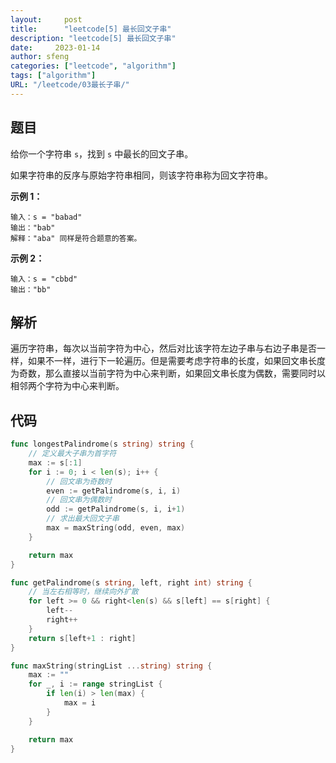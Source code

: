 ```yaml
---
layout:     post
title:      "leetcode[5] 最长回文子串"
description: "leetcode[5] 最长回文子串"
date:     2023-01-14
author: sfeng
categories: ["leetcode", "algorithm"]
tags: ["algorithm"]
URL: "/leetcode/03最长子串/"
---
```


## 题目

给你一个字符串 `s`，找到 `s` 中最长的回文子串。

如果字符串的反序与原始字符串相同，则该字符串称为回文字符串。

**示例 1：**

```
输入：s = "babad"
输出："bab"
解释："aba" 同样是符合题意的答案。

```

**示例 2：**

```
输入：s = "cbbd"
输出："bb"
```

## 解析

遍历字符串，每次以当前字符为中心，然后对比该字符左边子串与右边子串是否一样，如果不一样，进行下一轮遍历。但是需要考虑字符串的长度，如果回文串长度为奇数，那么直接以当前字符为中心来判断，如果回文串长度为偶数，需要同时以相邻两个字符为中心来判断。

## 代码

```go
func longestPalindrome(s string) string {
	// 定义最大子串为首字符
	max := s[:1]
	for i := 0; i < len(s); i++ {
		// 回文串为奇数时
		even := getPalindrome(s, i, i)
		// 回文串为偶数时
		odd := getPalindrome(s, i, i+1)
		// 求出最大回文子串
		max = maxString(odd, even, max)
	}

	return max
}

func getPalindrome(s string, left, right int) string {
	// 当左右相等时，继续向外扩散
	for left >= 0 && right<len(s) && s[left] == s[right] {
		left--
		right++
	}
	return s[left+1 : right]
}

func maxString(stringList ...string) string {
	max := ""
	for _, i := range stringList {
		if len(i) > len(max) {
			max = i
		}
	}

	return max
}
```